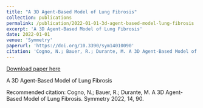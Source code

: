 ```yaml
---
title: "A 3D Agent-Based Model of Lung Fibrosis"
collection: publications
permalink: /publication/2022-01-01-3d-agent-based-model-lung-fibrosis
excerpt: 'A 3D Agent-Based Model of Lung Fibrosis'
date: 2022-01-01
venue: 'Symmetry'
paperurl: 'https://doi.org/10.3390/sym14010090'
citation: 'Cogno, N.; Bauer, R.; Durante, M. A 3D Agent-Based Model of Lung Fibrosis. Symmetry 2022, 14, 90.'
---
```


<a href='https://doi.org/10.3390/sym14010090'>Download paper here</a>

A 3D Agent-Based Model of Lung Fibrosis

Recommended citation: Cogno, N.; Bauer, R.; Durante, M. A 3D Agent-Based Model of Lung Fibrosis. Symmetry 2022, 14, 90.